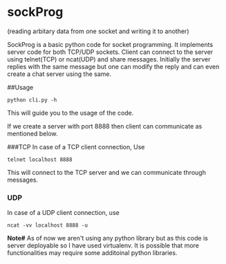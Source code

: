 # sockProg
(reading arbitary data from one socket and writing it to another)

SockProg is a basic python code for socket programming. It implements server code for both TCP/UDP sockets. Client can connect to the server using telnet(TCP) or ncat(UDP) and share messages. Initially the server replies with the same message but one can modify the reply and can even create a chat server using the same.

##Usage
```
python cli.py -h
```
This will guide you to the usage of the code.

If we create a server with port 8888 then client can communicate as mentioned below.

###TCP
In case of a TCP client connection, Use
```
telnet localhost 8888
```
This will connect to the TCP server and we can communicate through messages.

### UDP
In case of a UDP client connection, use

```
ncat -vv localhost 8888 -u
```
**Note#** As of now we aren't using any python library but as this code is server deployable so I have used virtualenv. It is possible that more functionalities may require some additoinal python libraries.
